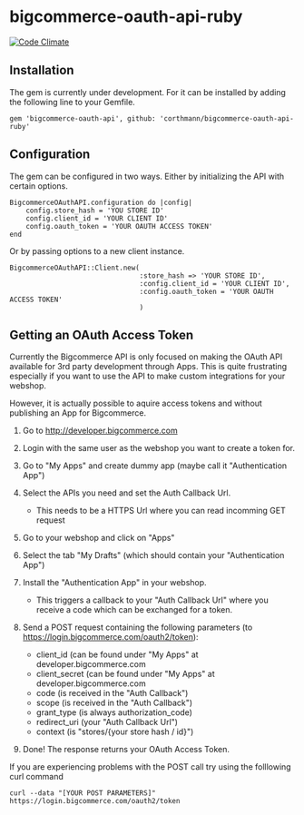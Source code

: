 bigcommerce-oauth-api-ruby
==========================
[![Code Climate](https://codeclimate.com/github/corthmann/bigcommerce-oauth-api-ruby/badges/gpa.svg)](https://codeclimate.com/github/corthmann/bigcommerce-oauth-api-ruby)

Installation
-------------
The gem is currently under development. For it can be installed by adding the following line to your Gemfile.
```
gem 'bigcommerce-oauth-api', github: 'corthmann/bigcommerce-oauth-api-ruby'
```

Configuration
-------------
The gem can be configured in two ways. Either by initializing the API with certain options.
```
BigcommerceOAuthAPI.configuration do |config|
    config.store_hash = 'YOU STORE ID'
    config.client_id = 'YOUR CLIENT ID'
    config.oauth_token = 'YOUR OAUTH ACCESS TOKEN'
end
```

Or by passing options to a new client instance.
```
BigcommerceOAuthAPI::Client.new(
                                :store_hash => 'YOUR STORE ID',
                                :config.client_id = 'YOUR CLIENT ID',
                                :config.oauth_token = 'YOUR OAUTH ACCESS TOKEN'
                                )
```

Getting an OAuth Access Token
-------------
Currently the Bigcommerce API is only focused on making the OAuth API available for 3rd party development through Apps.
This is quite frustrating especially if you want to use the API to make custom integrations for your webshop.

However, it is actually possible to aquire access tokens and without publishing an App for Bigcommerce.

1.  Go to http://developer.bigcommerce.com

2.  Login with the same user as the webshop you want to create a token for.

3.  Go to "My Apps" and create dummy app (maybe call it "Authentication App")

4.  Select the APIs you need and set the Auth Callback Url.
    * This needs to be a HTTPS Url where you can read incomming GET request

5.  Go to your webshop and click on "Apps"

6.  Select the tab "My Drafts" (which should contain your "Authentication App")

7.  Install the "Authentication App" in your webshop.
    * This triggers a callback to your "Auth Callback Url" where you receive a code which can be exchanged for a token.

8.  Send a POST request containing the following parameters (to https://login.bigcommerce.com/oauth2/token):
    * client_id (can be found under "My Apps" at developer.bigcommerce.com
    * client_secret (can be found under "My Apps" at developer.bigcommerce.com
    * code (is received in the "Auth Callback")
    * scope (is received in the "Auth Callback")
    * grant_type (is always authorization_code)
    * redirect_uri (your "Auth Callback Url")
    * context (is "stores/{your store hash / id}")

9.  Done! The response returns your OAuth Access Token.

If you are experiencing problems with the POST call try using the folllowing curl command
```
curl --data "[YOUR POST PARAMETERS]" https://login.bigcommerce.com/oauth2/token
```